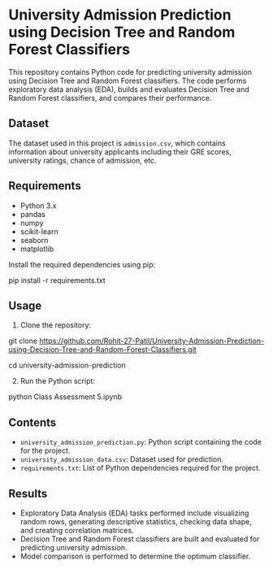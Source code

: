 # University Admission Prediction using Decision Tree and Random Forest Classifiers

This repository contains Python code for predicting university admission using Decision Tree and Random Forest classifiers. The code performs exploratory data analysis (EDA), builds and evaluates Decision Tree and Random Forest classifiers, and compares their performance.

## Dataset

The dataset used in this project is `admission.csv`, which contains information about university applicants including their GRE scores, university ratings, chance of admission, etc.

## Requirements

- Python 3.x
- pandas
- numpy
- scikit-learn
- seaborn
- matplotlib

Install the required dependencies using pip:

pip install -r requirements.txt


## Usage

1. Clone the repository:

git clone https://github.com/Rohit-27-Patil/University-Admission-Prediction-using-Decision-Tree-and-Random-Forest-Classifiers.git

cd university-admission-prediction


2. Run the Python script:

python Class  Assessment 5.ipynb


## Contents

- `university_admission_prediction.py`: Python script containing the code for the project.
- `university_admission_data.csv`: Dataset used for prediction.
- `requirements.txt`: List of Python dependencies required for the project.

## Results

- Exploratory Data Analysis (EDA) tasks performed include visualizing random rows, generating descriptive statistics, checking data shape, and creating correlation matrices.
- Decision Tree and Random Forest classifiers are built and evaluated for predicting university admission.
- Model comparison is performed to determine the optimum classifier.



